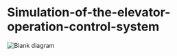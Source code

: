 # Simulation-of-the-elevator-operation-control-system
![Blank diagram](https://user-images.githubusercontent.com/72338439/140605683-7631da37-3229-447a-a7cd-05fee6077091.png)
